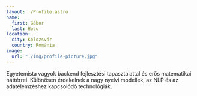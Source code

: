 ```yaml
---
layout: ./Profile.astro
name:
  first: Gábor
  last: Hosu
location:
  city: Kolozsvár
  country: Románia
image:
  url: "./img/profile-picture.jpg"
---
```


Egyetemista vagyok backend fejlesztési tapasztalattal és erős matematikai háttérrel. Különösen érdekelnek a nagy nyelvi modellek, az NLP és az adatelemzéshez kapcsolódó technológiák.

